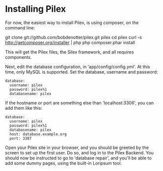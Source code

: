 Installing Pilex
================

For now, the easiest way to install Pilex, is using composer, on the command line:

  git clone git://github.com/bobdenotter/pilex.git pilex
  cd pilex 
  curl -s http://getcomposer.org/installer | php
  php composer.phar install

This will get the Pilex files, the Silex framework, and all requires components. 

Next, edit the database configuration, in 'app/config/config.yml'. At this time, only MySQL is supported. Set the database, username and password:

	database:
	  username: pilex
	  password: pilex%1
	  databasename: pilex

If the hostname or port are something else than 'localhost:3306', you can add them like this:

	database:
	  username: pilex
	  password: pilex%1
	  databasename: pilex
	  host: database.example.org
	  port: 3307

Open your Pilex site in your browser, and you should be greeted by the screen to set up the first user. Do so, and log in to the Pilex Backend. You should now be instructed to go to 'database repair', and you'll be able to add some dummy pages, using the built-in Loripsum tool. 

